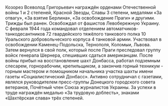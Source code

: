 Козорез Всеволод Григорьевич награждён орденами Отечественной войны 1 и 2 степеней, Красной Звезды, Славы 3 степени, медалями «За отвагу», «За взятие Берлина», «За освобождение Праги» и другими. Трижды был ранен. Освобождал от фашистов Левобережную Украину. С февраля 1944 года командовал отделением автоматчиков-танкодесантников 72 гвардейского тяжёлого танкового полка 10 Уральского добровольческого корпуса 4 танковой армии. Участвовал в освобождении Каменец-Подольска, Тернополя, Коломыи, Львова. Затем вернулся в свой полк, который после Праги преследовал группу войск генерала Шернера, спешивших сдаться американцам. После войны прибыл на восстановление шахт Донбасса, работал подземным слесарем, горнорабочим, крепильщиком, а закончив горный техникум - горным мастером и помощником начальника участка шахты имени газеты «Социалистический Донбасс». Активно сотрудничал с газетами, являлся руководителем пресс-группы Донецкого городского совета ветеранов, Почётный член Союза журналистов Украины. За успехи в труде награждён медалью «За трудовую доблесть», знаками «Шахтёрская слава» трёх степеней.